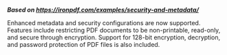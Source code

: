 ***Based on <https://ironpdf.com/examples/security-and-metadata/>***

Enhanced metadata and security configurations are now supported. Features include restricting PDF documents to be non-printable, read-only, and secure through encryption. Support for 128-bit encryption, decryption, and password protection of PDF files is also included.